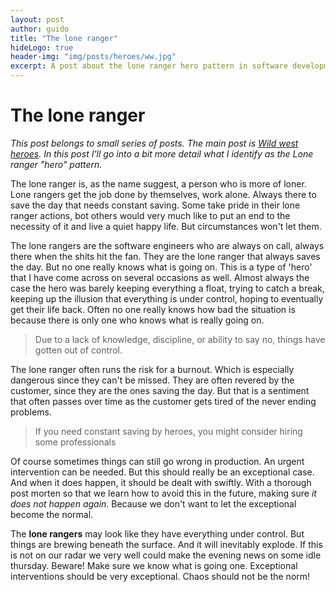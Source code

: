 ```yaml
---
layout: post
author: guido
title: "The lone ranger"
hideLogo: true
header-img: "img/posts/heroes/ww.jpg"
excerpt: A post about the lone ranger hero pattern in software development.
---
```

# The lone ranger

*This post belongs to small series of posts. The main post is [Wild west heroes](/10/05/2018/heroes/). In this post I'll go into a bit more detail what I identify as the Lone ranger "hero" pattern.*

The lone ranger is, as the name suggest, a person who is more of loner. Lone rangers get the job done by themselves, work alone. Always there to save the day that needs constant saving. Some take pride in their lone ranger actions, bot others would very much like to put an end to the necessity of it and live a quiet happy life. But circumstances won't let them.

   
The lone rangers are the software engineers who are always on call, always there when the shits hit the fan. They are the lone ranger that always saves the day. But no one really knows what is going on. This is a type of 'hero' that I have come across on several occasions as well. Almost always the case the hero was barely keeping everything a float, trying to catch a break, keeping up the illusion that everything is under control, hoping to eventually get their life back. Often no one really knows how bad the situation is because there is only one who knows what is really going on.

> Due to a lack of knowledge, discipline, or ability to say no, things have gotten out of control. 

The lone ranger often runs the risk for a burnout. Which is especially dangerous since they can't be missed. They are often revered by the customer, since they are the ones saving the day. But that is a sentiment that often passes over time as the customer gets tired of the never ending problems.

> If you need constant saving by heroes, you might consider hiring some professionals

Of course sometimes things can still go wrong in production. An urgent intervention can be needed. But this should really be an exceptional case. And when it does happen, it should be dealt with swiftly. With a thorough post morten so that we learn how to avoid this in the future, making sure _it does not happen again_. Because we don't want to let the exceptional become the normal.

The **lone rangers** may look like they have everything under control. But things are brewing beneath the surface. And it will inevitably explode. If this is not on our radar we very well could make the evening news on some idle thursday. Beware! Make sure we know what is going one. Exceptional interventions should be very exceptional. Chaos should not be the norm!


